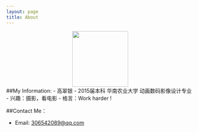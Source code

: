 ```yaml
---
layout: page
title: About
---
```

<center>
<img src="https://avatars1.githubusercontent.com/u/6311398?s=460" height="150px" width="150px" />
</center>
##My Information:
- 高翠银 
- 2015届本科 华南农业大学 动画数码影像设计专业 
- 兴趣：摄影，看电影
- 格言：Work harder !

##Contact Me：
- Email:  306542089@qq.com


